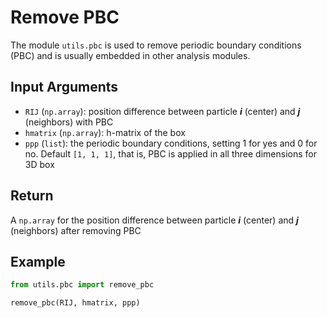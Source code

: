 # Remove PBC

The module `utils.pbc` is used to remove periodic boundary conditions (PBC) and is usually embedded in other analysis modules.

## Input Arguments

- `RIJ` (`np.array`): position difference between particle ***i*** (center) and ***j*** (neighbors) with PBC
- `hmatrix` (`np.array`): h-matrix of the box
- `ppp` (`list`): the periodic boundary conditions, setting 1 for yes and 0 for no. Default `[1, 1, 1]`, that is, PBC is applied in all three dimensions for 3D box

## Return

A `np.array` for the position difference between particle ***i*** (center) and ***j*** (neighbors) after removing PBC

## Example

```python
from utils.pbc import remove_pbc

remove_pbc(RIJ, hmatrix, ppp)
```

